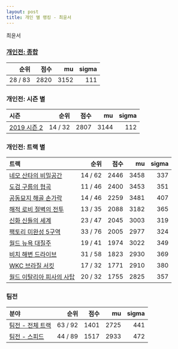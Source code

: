 ```yaml
---
layout: post
title: 개인 별 랭킹 - 최윤서
---
```


최윤서

### [개인전: 종합](../singles-full)

| 순위 | 점수 | mu | sigma |
|---:|---:|---:|---:|
| 28 / 83 | 2820 | 3152 | 111 |

### 개인전: 시즌 별

| 시즌 | 순위 | 점수 | mu | sigma |
|:---|---:|---:|---:|---:|
| [2019 시즌 2](../singles-s2019_2) | 14 / 32 | 2807 | 3144 | 112 |

### 개인전: 트랙 별

| 트랙 | 순위 | 점수 | mu | sigma |
|:---|---:|---:|---:|---:|
| [네모 산타의 비밀공간](../santa) | 14 / 62 | 2446 | 3458 | 337 |
| [도검 구름의 협곡](../hyupgog) | 11 / 46 | 2400 | 3453 | 351 |
| [공동묘지 해골 손가락](../haeson) | 14 / 46 | 2259 | 3481 | 407 |
| [해적 로비 절벽의 전투](../lobby) | 13 / 35 | 2088 | 3182 | 365 |
| [신화 신들의 세계](../shinsegye) | 23 / 47 | 2045 | 3003 | 319 |
| [팩토리 미완성 5구역](../district5) | 33 / 76 | 2005 | 2977 | 324 |
| [월드 뉴욕 대질주](../newyork) | 19 / 41 | 1974 | 3022 | 349 |
| [비치 해변 드라이브](../haebyun) | 31 / 58 | 1823 | 2930 | 369 |
| [WKC 브라질 서킷](../brazil) | 17 / 32 | 1771 | 2910 | 380 |
| [월드 이탈리아 피사의 사탑](../pizza) | 20 / 32 | 1755 | 2825 | 357 |

### 팀전

| 분야 | 순위 | 점수 | mu | sigma |
|:---|---:|---:|---:|---:|
| [팀전 - 전체 트랙](../team-full) | 63 / 92 | 1401 | 2725 | 441 |
| [팀전 - 스피드](../team-speed) | 44 / 89 | 1517 | 2933 | 472 |
